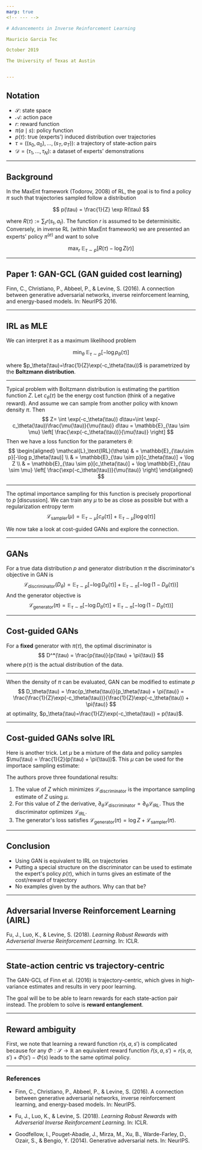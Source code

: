 ```yaml
---
marp: true
<!-- --- -->

# Advancements in Inverse Reinforcement Learning

Mauricio Garcia Tec

October 2019

The University of Texas at Austin


---
```



## Notation

- $\mathcal{S}$: state space
- $\mathcal{A}$: action pace
- $r$: reward function
- $\pi(a \mid s)$: policy function
- $p(\tau)$: true (experts') induced distribution over trajectories
- $\tau=((s_0, a_0), ..., (s_T, a_T))$: a trajectory of state-action pairs
- $\mathcal{D}=(\tau_1,...,\tau_N)$: a dataset of experts' demonstrations

<!-- - $\gamma$: time-discount factor -->

---

## Background 

In the MaxEnt framework (Todorov, 2008) of RL, the goal is to find a policy $\pi$ such that trajectories sampled follow a distribution

$$
p(\tau) = \frac{1}{Z} \exp R(\tau)
$$

where $R(\tau):=\sum_t r(s_t, a_t)$. The function $r$ is assumed to be determinisitic. Conversely, in inverse RL (within MaxEnt framework) we are presented an experts' policy $\pi^{(e)}$ and want to solve

$$
\max_{r} \; \mathbb{E}_{\tau \sim p} \left[ R(\tau) - \log Z(r) \right]
$$

---

<!-- The problem is actually ill-defined an in order to make it convex Ziebart et al. (2010) introduce a convex regularizer $\mathcal{H}^\text{causal}(\theta):= \mathbb{E}_{\rho^\pi(s)}[]$ 

--- -->

## Paper 1: GAN-GCL (GAN guided cost learning)

Finn, C., Christiano, P., Abbeel, P., & Levine, S. (2016). A connection between generative adversarial networks, inverse reinforcement learning, and energy-based models. In: NeurIPS 2016.


--- 

## IRL as MLE

We can interpret it as a maximum likelihood problem

$$
\min_\theta \; \mathbb{E}_{\tau \sim p}\left[ - \log p_\theta(\tau)\right]
$$

where $p_\theta(\tau)=\frac{1}{Z}\exp(-c_\theta(\tau))$ is parametrized by the **Boltzmann distribution**.


---

Typical problem with Boltzmann distribution is estimating the partition function $Z$. Let $c_\theta(\tau)$ be the energy cost function (think of a negative reward). And assume we can sample from another policy with known density $\pi$. Then
$$
Z= \int \exp(-c_\theta(\tau)) d\tau=\int \exp(-c_\theta(\tau))\frac{\mu(\tau)}{\mu(\tau)} d\tau = \mathbb{E}_{\tau \sim \mu} \left[ \frac{\exp(-c_\theta(\tau))}{\mu(\tau)} \right]
$$
Then we have a loss function for the parameters $\theta$:
$$
\begin{aligned}
\mathcal{L}_\text{IRL}(\theta) & = \mathbb{E}_{\tau\sim p}[-\log p_\theta(\tau)] \\
    & = \mathbb{E}_{\tau \sim p}[c_\theta(\tau)]  + \log Z \\
    & = \mathbb{E}_{\tau \sim p}[c_\theta(\tau)] +  \log \mathbb{E}_{\tau \sim \mu} \left[ \frac{\exp(-c_\theta(\tau))}{\mu(\tau)} \right]
\end{aligned}
$$

---

The optimal importance sampling for this function is precisely proportional to $p$ [discussion]. We can train any $\mu$ to be as close as possible but with a regularization entropy term
$$
\mathcal{L}_\text{sampler}(\mu) = \mathbb{E}_{\tau \sim \mu}[c_\theta(\tau)] +  \mathbb{E}_{\tau \sim \mu} [\log q(\tau)]
$$

We now take a look at cost-guided GANs and explore the connection.

---

## GANs

For a true data distribution $p$ and generator distribution $\pi$ the discriminator's objective in GAN is
$$
\mathcal{L}_\text{discriminator}(D_\theta) = \mathbb{E}_{\tau \sim p} [-\log D_\theta(\tau)] + \mathbb{E}_{\tau \sim \pi} [ -\log(1 - D_\theta(\tau))]
$$
And the generator objective is
$$
\mathcal{L}_\text{generator}(\pi) = \mathbb{E}_{\tau \sim \pi} [-\log D_\theta(\tau)] + \mathbb{E}_{\tau \sim \pi} [ -\log(1 - D_\theta(\tau))]
$$

---

## Cost-guided GANs

For a **fixed** generator with $\pi(\tau)$, the optimal discriminator is
$$
D^*(\tau) = \frac{p(\tau)}{p(\tau) + \pi(\tau)}
$$
where $p(\tau)$ is the actual distribution of the data. 

---


When the density of $\pi$ can be evaluated, GAN can be modified to estimate $p$
$$
D_\theta(\tau) = \frac{p_\theta(\tau)}{p_\theta(\tau) + \pi(\tau)} = 
\frac{\frac{1}{Z}\exp(-c_\theta(\tau))}{\frac{1}{Z}\exp(-c_\theta(\tau)) + \pi(\tau)}
$$
at optimality, $p_\theta(\tau)=\frac{1}{Z}\exp(-c_\theta(\tau)) = p(\tau)$.

---

## Cost-guided GANs solve IRL

Here is another trick. Let $\mu$ be a mixture of the data and policy samples $\mu(\tau) = \frac{1}{2}(p(\tau) + \pi(\tau))$. This $\mu$ can be used for the importace sampling estimate:

The authors prove three foundational results:

1. The value of $Z$ which minimizes $\mathcal{L}_\text{discriminator}$ is the importance sampling estimate of $Z$ using $\mu$.
2. For this value of $Z$ the derivative, $\partial_\theta \mathcal{L}_\text{discriminator} = \partial_\theta \mathcal{L}_\text{IRL}$. Thus the discriminator optimizes $\mathcal{L}_\text{IRL}$.
3. The generator's loss satisfies $\mathcal{L}_\text{generator}(\pi) = \log Z + \mathcal{L}_\text{sampler}(\pi)$.


---

## Conclusion

- Using GAN is equivalent to IRL on trajectories
- Putting a special structure on the discriminator can be used to estimate the expert's policy $p(\tau)$, which in turns gives an estimate of the cost/reward of trajectory
- No examples given by the authors. Why can that be?

---

## Adversarial Inverse Reinforcement Learning (AIRL)

Fu, J., Luo, K., & Levine, S. (2018). *Learning Robust Rewards with Adverserial Inverse Reinforcement Learning.* In: ICLR.



---

## State-action centric vs trajectory-centric

The GAN-GCL of Finn et al. (2016) is trajectory-centric, which gives in high-variance estimates and results in very poor learning.


The goal will be to be able to learn rewards for each state-action pair instead. The problem to solve is **reward entanglement**.

---

## Reward ambiguity

First, we note that learning a reward function $r(s, a, s')$ is complicated because for any $\Phi:\mathcal{S} \to \mathbb{R}$ an equivalent reward function $\hat{r}(s,a,s') = r(s,a,s') + \Phi(s') - \Phi(s)$ leads to the same optimal policy.


---

### References


- Finn, C., Christiano, P., Abbeel, P., & Levine, S. (2016). A connection between generative adversarial networks, inverse reinforcement learning, and energy-based models. In: NeurIPS.

- Fu, J., Luo, K., & Levine, S. (2018). *Learning Robust Rewards with Adverserial Inverse Reinforcement Learning.* In: ICLR.

- Goodfellow, I., Pouget-Abadie, J., Mirza, M., Xu, B., Warde-Farley, D., Ozair, S., & Bengio, Y. (2014). Generative adversarial nets. In: NeurIPS.

